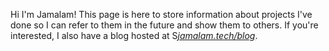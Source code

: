 Hi I'm Jamalam! This page is here to store information about projects I've done
so I can refer to them in the future and show them to others. If you're
interested, I also have a blog hosted at
S[_jamalam.tech/blog_](https://jamalam.tech/blog).
